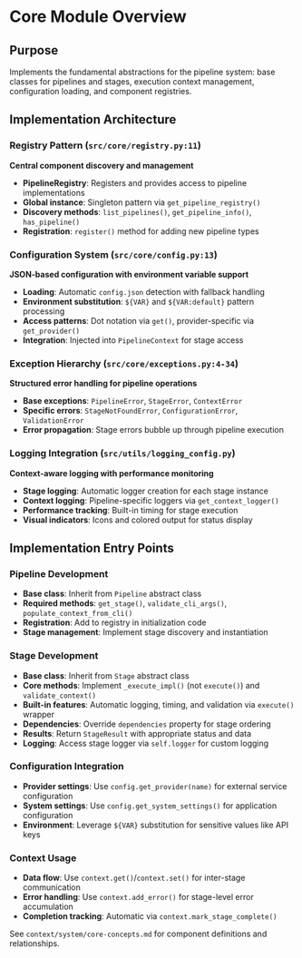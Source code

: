 # Core Module Overview

## Purpose
Implements the fundamental abstractions for the pipeline system: base classes for pipelines and stages, execution context management, configuration loading, and component registries.

## Implementation Architecture

### Registry Pattern (`src/core/registry.py:11`)
**Central component discovery and management**
- **PipelineRegistry**: Registers and provides access to pipeline implementations
- **Global instance**: Singleton pattern via `get_pipeline_registry()`
- **Discovery methods**: `list_pipelines()`, `get_pipeline_info()`, `has_pipeline()`
- **Registration**: `register()` method for adding new pipeline types

### Configuration System (`src/core/config.py:13`)
**JSON-based configuration with environment variable support**
- **Loading**: Automatic `config.json` detection with fallback handling
- **Environment substitution**: `${VAR}` and `${VAR:default}` pattern processing
- **Access patterns**: Dot notation via `get()`, provider-specific via `get_provider()`
- **Integration**: Injected into `PipelineContext` for stage access

### Exception Hierarchy (`src/core/exceptions.py:4-34`)
**Structured error handling for pipeline operations**
- **Base exceptions**: `PipelineError`, `StageError`, `ContextError`
- **Specific errors**: `StageNotFoundError`, `ConfigurationError`, `ValidationError`
- **Error propagation**: Stage errors bubble up through pipeline execution

### Logging Integration (`src/utils/logging_config.py`)
**Context-aware logging with performance monitoring**
- **Stage logging**: Automatic logger creation for each stage instance
- **Context logging**: Pipeline-specific loggers via `get_context_logger()`
- **Performance tracking**: Built-in timing for stage execution
- **Visual indicators**: Icons and colored output for status display

## Implementation Entry Points

### Pipeline Development
- **Base class**: Inherit from `Pipeline` abstract class
- **Required methods**: `get_stage()`, `validate_cli_args()`, `populate_context_from_cli()`
- **Registration**: Add to registry in initialization code
- **Stage management**: Implement stage discovery and instantiation

### Stage Development
- **Base class**: Inherit from `Stage` abstract class
- **Core methods**: Implement `_execute_impl()` (not `execute()`) and `validate_context()`
- **Built-in features**: Automatic logging, timing, and validation via `execute()` wrapper
- **Dependencies**: Override `dependencies` property for stage ordering
- **Results**: Return `StageResult` with appropriate status and data
- **Logging**: Access stage logger via `self.logger` for custom logging

### Configuration Integration
- **Provider settings**: Use `config.get_provider(name)` for external service configuration
- **System settings**: Use `config.get_system_settings()` for application configuration
- **Environment**: Leverage `${VAR}` substitution for sensitive values like API keys

### Context Usage
- **Data flow**: Use `context.get()`/`context.set()` for inter-stage communication
- **Error handling**: Use `context.add_error()` for stage-level error accumulation
- **Completion tracking**: Automatic via `context.mark_stage_complete()`

See `context/system/core-concepts.md` for component definitions and relationships.
